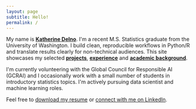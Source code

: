```yaml
---
layout: page
subtitle: Hello!
permalink: /
---
```


My name is **[Katherine Delno](/about)**. I'm a recent M.S. Statistics graduate from the University of Washington. I build clean, reproducible workflows in Python/R and translate results clearly for non-technical audiences.
This site showcases my selected **[projects](/projects)**, **[experience](/experience)** and **[academic background](/education)**.

I'm currently volunteering with the Global Council for Responsible AI (GCRAI) and I occasionally work with a small number of students in introductory statistics topics. I'm actively pursuing data scientist and machine learning roles.

Feel free to [download my resume](/assets/resume-delno,katherine.pdf) or [connect with me on LinkedIn](https://www.linkedin.com/in/katherinedelno/).